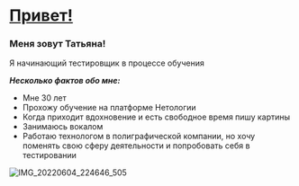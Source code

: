 # <u> Привет!</u>
### Меня зовут Татьяна! 

Я начинающий тестировщик в процессе обучения

***Несколько фактов обо мне:***

* Мне 30 лет
* Прохожу обучение на платформе Нетологии
* Когда приходит вдохновение и есть свободное время пишу картины
* Занимаюсь вокалом
* Работаю технологом в полиграфической компании, но хочу поменять свою сферу деятельности и попробовать себя в тестировании

![IMG_20220604_224646_505](https://user-images.githubusercontent.com/125288096/220179389-7d2ab828-5b89-4e75-8795-61e8f5073613.jpg)
